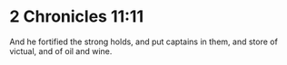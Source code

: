 # 2 Chronicles 11:11

And he fortified the strong holds, and put captains in them, and store of victual, and of oil and wine.